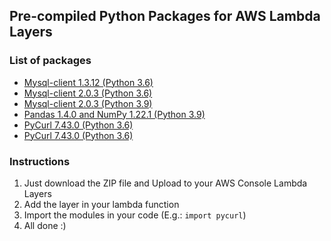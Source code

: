 ## Pre-compiled Python Packages for AWS Lambda Layers

### List of packages
- [Mysql-client 1.3.12 (Python 3.6)](https://github.com/guilhermej/python-lambda-layers/raw/master/mysqlclient-1.3.12-py36-linux-x86_64.zip)
- [Mysql-client 2.0.3 (Python 3.6)](https://github.com/guilhermej/python-lambda-layers/raw/master/mysqlclient-2.0.3-py36-linux-x86_64.zip)
- [Mysql-client 2.0.3 (Python 3.9)](https://github.com/guilhermej/python-lambda-layers/raw/master/mysqlclient-2.0.3-py39-linux-x86_64.zip)
- [Pandas 1.4.0 and NumPy 1.22.1 (Python 3.9)](https://github.com/guilhermej/python-lambda-layers/raw/master/pandas-1.4.0-numpy-1.22.1-py39-linux-x86_64)
- [PyCurl 7.43.0 (Python 3.6)](https://github.com/guilhermej/python-lambda-layers/raw/master/pycurl-7.43.0-py36-linux-x86_64.zip)
- [PyCurl 7.43.0 (Python 3.6)](https://github.com/guilhermej/python-lambda-layers/raw/master/pycurl-7.43.0-py39-linux-x86_64.zip)

### Instructions
1. Just download the ZIP file and Upload to your AWS Console Lambda Layers
2. Add the layer in your lambda function
3. Import the modules in your code (E.g.: `import pycurl`)
4. All done :)
